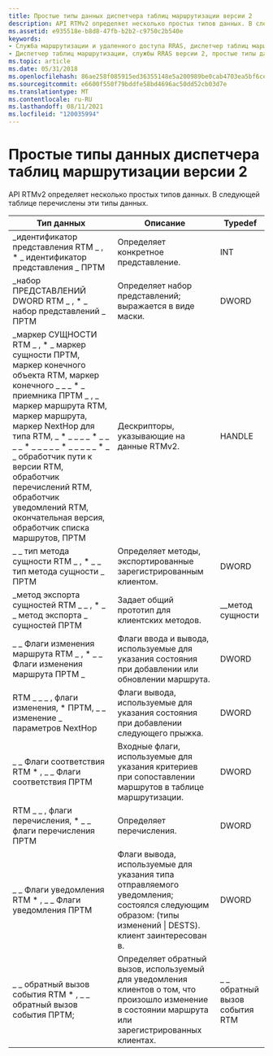 ```yaml
---
title: Простые типы данных диспетчера таблиц маршрутизации версии 2
description: API RTMv2 определяет несколько простых типов данных. В следующей таблице перечислены эти типы данных.
ms.assetid: e935518e-b8d8-47fb-b2b2-c9750c2b540e
keywords:
- Служба маршрутизации и удаленного доступа RRAS, диспетчер таблиц маршрутизации версии 2, простые типы данных
- Диспетчер таблиц маршрутизации, службы RRAS версии 2, простые типы данных
ms.topic: article
ms.date: 05/31/2018
ms.openlocfilehash: 86ae258f085915ed36355148e5a200989be0cab4703ea5bf6cebeda850af8f00
ms.sourcegitcommit: e6600f550f79bddfe58bd4696ac50dd52cb03d7e
ms.translationtype: MT
ms.contentlocale: ru-RU
ms.lasthandoff: 08/11/2021
ms.locfileid: "120035994"
---
```

# <a name="routing-table-manager-version-2-simple-data-types"></a>Простые типы данных диспетчера таблиц маршрутизации версии 2

API RTMv2 определяет несколько простых типов данных. В следующей таблице перечислены эти типы данных.



| Тип данных                                                                                                                                                                                                                                                                                                                   | Описание                                                                                                                                      | Typedef              |
|-----------------------------------------------------------------------------------------------------------------------------------------------------------------------------------------------------------------------------------------------------------------------------------------------------------------------------|--------------------------------------------------------------------------------------------------------------------------------------------------|----------------------|
| \_идентификатор представления RTM \_ , \* \_ идентификатор представления \_ ПРТМ                                                                                                                                                                                                                                                                                             | Определяет конкретное представление.                                                                                                                    | INT                  |
| \_набор ПРЕДСТАВЛЕНИЙ DWORD RTM \_ , \* \_ набор представлений \_ ПРТМ                                                                                                                                                                                                                                                                                     | Определяет набор представлений; выражается в виде маски.                                                                                                  | DWORD                |
| \_маркер СУЩНОСТИ RTM \_ , \* \_ маркер сущности ПРТМ, маркер конечного объекта RTM, маркер конечного \_ \_ \_ \* \_ приемника ПРТМ \_ , \_ маркер маршрута RTM, маркер маршрута, маркер NextHop для типа RTM, \_ \* \_ \_ \_ \_ \* \_ \_ \_ \_ \* \_ \_ \_ \_ \_ \* \_ \_ \_ \_ \_ \* \_ \_ обработчик пути к версии RTM, обработчик перечислений RTM, обработчик уведомлений RTM, окончательная версия, обработчик списка маршрутов, ПРТМ | Дескрипторы, указывающие на данные RTMv2.                                                                                                                  | HANDLE               |
| \_ \_ тип метода сущности RTM \_ , \* \_ \_ тип метода сущности \_ ПРТМ                                                                                                                                                                                                                                                                     | Определяет методы, экспортированные зарегистрированным клиентом.                                                                                              | DWORD                |
| \_метод экспорта сущностей RTM \_ \_ , \* \_ \_ метод экспорта \_ сущностей ПРТМ                                                                                                                                                                                                                                                                 | Задает общий прототип для клиентских методов.                                                                                               | \_\_метод сущности     |
| \_ \_ Флаги изменения маршрута RTM \_ , \* \_ \_ Флаги изменения маршрута ПРТМ \_                                                                                                                                                                                                                                                                     | Флаги ввода и вывода, используемые для указания состояния при добавлении или обновлении маршрута.                                                               | DWORD                |
| RTM \_ \_ \_ , флаги изменения, \* ПРТМ, \_ \_ изменение \_ параметров NextHop                                                                                                                                                                                                                                                                 | Флаги вывода, используемые для указания состояния при добавлении следующего прыжка.                                                                                 | DWORD                |
| \_ \_ Флаги соответствия RTM \* , \_ \_ Флаги соответствия ПРТМ                                                                                                                                                                                                                                                                                     | Входные флаги, используемые для указания критериев при сопоставлении маршрутов в таблице маршрутизации.                                                                  | DWORD                |
| RTM \_ \_ , флаги перечисления, \* \_ \_ флаги перечисления ПРТМ                                                                                                                                                                                                                                                                                       | Определяет перечисления.                                                                                                                         | DWORD                |
| \_ \_ Флаги уведомления RTM \* , \_ \_ Флаги уведомления ПРТМ                                                                                                                                                                                                                                                                                   | Флаги вывода, используемые для указания типа отправляемого уведомления; состоялся следующим образом: (типы изменений \| DESTS). клиент заинтересован в. | DWORD                |
| \_ \_ обратный вызов события RTM \* , \_ \_ обратный вызов события ПРТМ;                                                                                                                                                                                                                                                                              | Определяет обратный вызов, используемый для уведомления клиентов о том, что произошло изменение в состоянии маршрута или зарегистрированных клиентах.                                  | \_ \_ обратный вызов события RTM |



 

 

 




